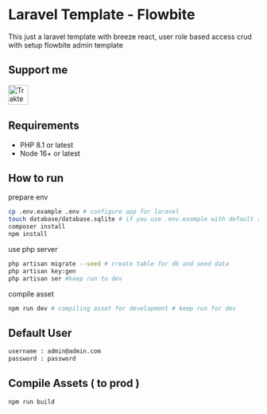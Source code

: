 # Laravel Template - Flowbite

This just a laravel template with breeze react, user role based access crud with setup flowbite admin template
## Support me

<a href="https://trakteer.id/ajikamaludin" target="_blank"><img id="wse-buttons-preview" src="https://cdn.trakteer.id/images/embed/trbtn-blue-2.png" height="40" style="border:0px;height:40px;" alt="Trakteer Saya"></a>

## Requirements

- PHP 8.1 or latest
- Node 16+ or latest

## How to run

prepare env
```bash
cp .env.example .env # configure app for laravel
touch database/database.sqlite # if you use .env.example with default sqlite database
composer install
npm install
```
use php server
```bash
php artisan migrate --seed # create table for db and seed data
php artisan key:gen 
php artisan ser #keep run to dev
```

compile asset
```bash
npm run dev # compiling asset for development # keep run for dev
```

## Default User

```bash
username : admin@admin.com
password : password
```

## Compile Assets ( to prod )

```bash
npm run build
```
